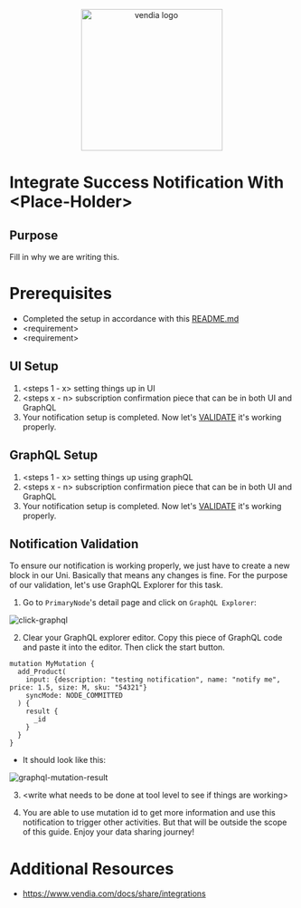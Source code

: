 <p align="center">
  <a href="https://vendia.net/">
    <img src="https://www.vendia.net/images/logo/black.svg" alt="vendia logo" width="250px">
  </a>
</p>

<!-- All images cannot be rendered in this template because the template is meant to be put under <type>-notification/<tools>/README.md. Once that is created everything will show up. -->


# Integrate Success Notification With \<Place-Holder>

## Purpose
Fill in why we are writing this.

# Prerequisites
* Completed the setup in accordance with this [README.md](../../README.md)
* \<requirement>
* \<requirement>

## UI Setup
1. \<steps 1 - x> setting things up in UI
2. \<steps x - n> subscription confirmation piece that can be in both UI and GraphQL
3. Your notification setup is completed. Now let's [VALIDATE](#notification-validation) it's working properly.

## GraphQL Setup

1. \<steps 1 - x> setting things up using graphQL
2. \<steps x - n> subscription confirmation piece that can be in both UI and GraphQL
3. Your notification setup is completed. Now let's [VALIDATE](#notification-validation) it's working properly.

## Notification Validation
To ensure our notification is working properly, we just have to create a new block in our Uni. Basically that means any changes is fine. For the purpose of our validation, let's use GraphQL Explorer for this task.

<!-- step 1 and 2 are reusable for all examples -->

1. Go to `PrimaryNode`'s detail page and click on `GraphQL Explorer`: 

![click-graphql](../../image/re-usable/click-grahql-explorer.png)

2. Clear your GraphQL explorer editor. Copy this piece of GraphQL code and paste it into the editor. Then click the start button.
```
mutation MyMutation {
  add_Product(
    input: {description: "testing notification", name: "notify me", price: 1.5, size: M, sku: "54321"}
    syncMode: NODE_COMMITTED
  ) {
    result {
      _id
    }
  }
}
```
* It should look like this:

![graphql-mutation-result](../../image/re-usable/create-new-block.png)

<!-- Step 3 will be unique to each section and depends on the tools you use. -->
3. \<write what needs to be done at tool level to see if things are working>


4. You are able to use mutation id to get more information and use this notification to trigger other activities. But that will be outside the scope of this guide. Enjoy your data sharing journey!

# Additional Resources

* https://www.vendia.com/docs/share/integrations